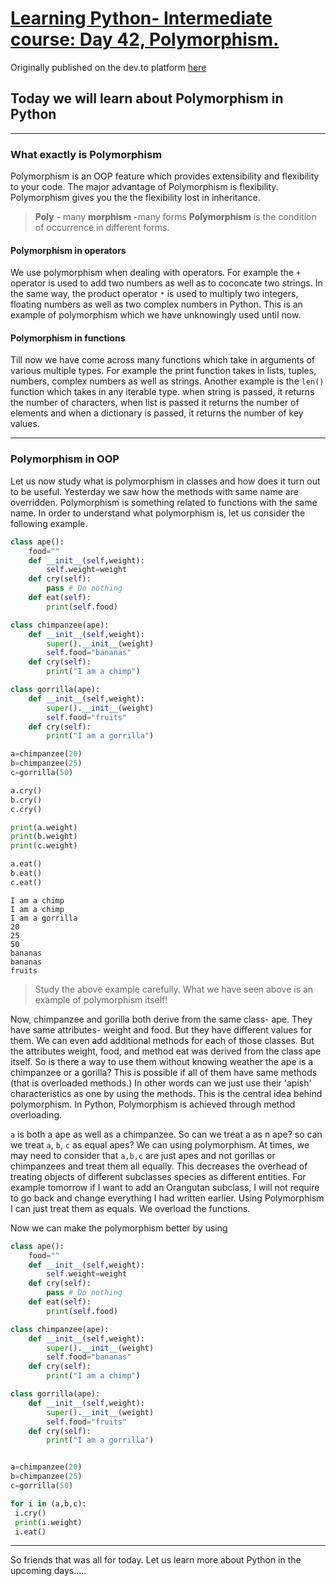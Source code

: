 # [Learning Python- Intermediate course: Day 42, Polymorphism.](https://dev.to/aatmaj/learning-python-intermediate-course-day-42-polymorphism-a61)

Originally published on the dev.to platform [here](https://dev.to/aatmaj/learning-python-intermediate-course-day-42-polymorphism-a61)

## Today we will learn about Polymorphism in Python

---

### What exactly is Polymorphism

Polymorphism is an OOP feature which provides extensibility and flexibility to your code. The major advantage of Polymorphism is flexibility. Polymorphism gives you the the flexibility lost in inheritance.

> **Poly** - many
> **morphism** -many forms
> **Polymorphism** is the condition of occurrence in different forms.

#### Polymorphism in operators

We use polymorphism when dealing with operators. For example the `+` operator is used to add two numbers as well as to coconcate two strings. In the same way, the product operator `*` is used to multiply two integers, floating numbers as well as two complex numbers in Python. This is an example of polymorphism which we have unknowingly used until now.

#### Polymorphism in functions

Till now we have come across many functions which take in arguments of various multiple types. For example the print function takes in lists, tuples, numbers, complex numbers as well as strings. Another example is the `len()` function which takes in any iterable type. when string is passed, it returns the number of characters, when list is passed it returns the number of elements and when a dictionary is passed, it returns the number of key values.

---

### Polymorphism in OOP

Let us now study what is polymorphism in classes and how does it turn out to be useful.
Yesterday we saw how the methods with same name are overridden. Polymorphism is something related to functions with the same name. In order to understand what polymorphism is, let us consider the following example.

```python
class ape():
    food=""
    def __init__(self,weight):
        self.weight=weight
    def cry(self):
        pass # Do nothing
    def eat(self):
        print(self.food)

class chimpanzee(ape):
    def __init__(self,weight):
        super().__init__(weight)
        self.food="bananas"
    def cry(self):
        print("I am a chimp")

class gorrilla(ape):
    def __init__(self,weight):
        super().__init__(weight)
        self.food="fruits"
    def cry(self):
        print("I am a gorrilla")

a=chimpanzee(20)
b=chimpanzee(25)
c=gorrilla(50)

a.cry()
b.cry()
c.cry()

print(a.weight)
print(b.weight)
print(c.weight)

a.eat()
b.eat()
c.eat()
```

```
I am a chimp
I am a chimp
I am a gorrilla
20
25
50
bananas
bananas
fruits

```

> Study the above example carefully. What we have seen above is an example of polymorphism itself!

Now, chimpanzee and gorilla both derive from the same class- ape. They have same attributes- weight and food. But they have different values for them. We can even add additional methods for each of those classes. But the attributes weight, food, and method eat was derived from the class ape itself. So is there a way to use them without knowing weather the ape is a chimpanzee or a gorilla? This is possible if all of them have same methods (that is overloaded methods.) In other words can we just use their 'apish' characteristics as one by using the methods. This is the central idea behind polymorphism. In Python, Polymorphism is achieved through method overloading.

`a` is both a ape as well as a chimpanzee. So can we treat a as n ape? so can we treat `a`, `b`, `c` as equal apes? We can using polymorphism. At times, we may need to consider that `a,b,c` are just apes and not gorillas or chimpanzees and treat them all equally. This decreases the overhead of treating objects of different subclasses species as different entities. For example tomorrow if I want to add an Orangutan subclass, I will not require to go back and change everything I had written earlier. Using Polymorphism I can just treat them as equals. We overload the functions.

Now we can make the polymorphism better by using

```python
class ape():
    food=""
    def __init__(self,weight):
        self.weight=weight
    def cry(self):
        pass # Do nothing
    def eat(self):
        print(self.food)

class chimpanzee(ape):
    def __init__(self,weight):
        super().__init__(weight)
        self.food="bananas"
    def cry(self):
        print("I am a chimp")

class gorrilla(ape):
    def __init__(self,weight):
        super().__init__(weight)
        self.food="fruits"
    def cry(self):
        print("I am a gorrilla")


a=chimpanzee(20)
b=chimpanzee(25)
c=gorrilla(50)

for i in (a,b,c):
 i.cry()
 print(i.weight)
 i.eat()
```

---

So friends that was all for today. Let us learn more about Python in the upcoming days.....
